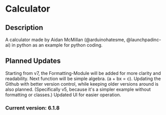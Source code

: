 # Calculator

## Description

A calculator made by Aidan McMillan (@arduinohatesme, @launchpadinc-ai) in python as an example for python coding.

## Planned Updates

Starting from v7, the Formatting-Module will be added for more clarity and readability.
Next function will be simple algebra. (a + bx = c).
Updating the Github with better version control, while keeping older versions around is also planned. (Specifically v5, because it's a simpler example without formatting or classes.)
Updated UI for easier operation.

### Current version: 6.1.8
